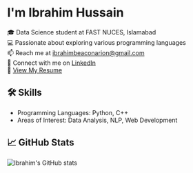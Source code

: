 # I'm Ibrahim Hussain

🎓 Data Science student at FAST NUCES, Islamabad  
💻 Passionate about exploring various programming languages  
📫 Reach me at ibrahimbeaconarion@gmail.com  
🔗 Connect with me on [LinkedIn](https://www.linkedin.com/in/ibrahim-hussain-1084ba255) <br>
📄 <a href="./Ibrahim's Resume.pdf" target="_blank">View My Resume</a>

## 🛠️ Skills

- Programming Languages: Python, C++
- Areas of Interest: Data Analysis, NLP, Web Development

## 📈 GitHub Stats

![Ibrahim's GitHub stats](https://github-readme-stats.vercel.app/api?username=ib-hussain&show_icons=true&theme=radical)
